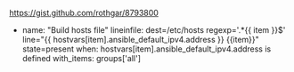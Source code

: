 https://gist.github.com/rothgar/8793800


- name: "Build hosts file"
  lineinfile: dest=/etc/hosts regexp='.*{{ item }}$' line="{{ hostvars[item].ansible_default_ipv4.address }} {{item}}" state=present
  when: hostvars[item].ansible_default_ipv4.address is defined
  with_items: groups['all']
